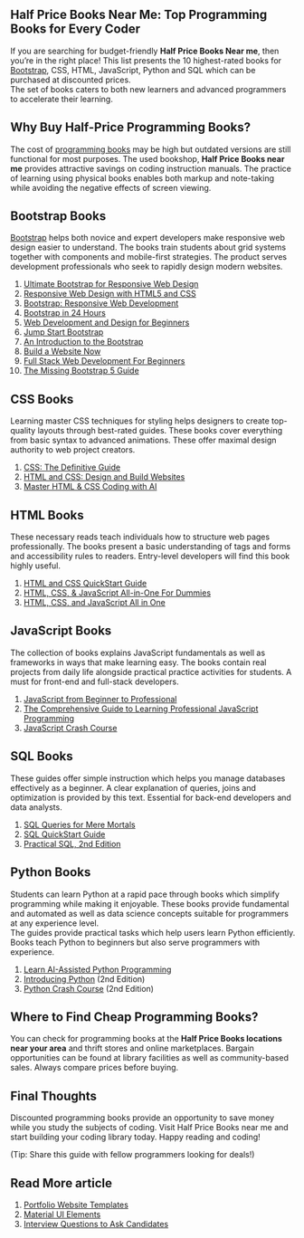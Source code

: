 ## Half Price Books Near Me: Top Programming Books for Every Coder

If you are searching for budget-friendly **Half Price Books Near me**, then you’re in the right place! This list presents the 10 highest-rated books for [Bootstrap](https://github.com/bootstrap-5), CSS, HTML, JavaScript, Python and SQL which can be purchased at discounted prices.  
The set of books caters to both new learners and advanced programmers to accelerate their learning.

## Why Buy Half-Price Programming Books?
The cost of [programming books](https://jvcodes.com/category/free-books/) may be high but outdated versions are still functional for most purposes. The used bookshop, **Half Price Books near me** provides attractive savings on coding instruction manuals. The practice of learning using physical books enables both markup and note-taking while avoiding the negative effects of screen viewing.

## Bootstrap Books
[Bootstrap](https://github.com/bootstrap-5) helps both novice and expert developers make responsive web design easier to understand. The books train students about grid systems together with components and mobile-first strategies. The product serves development professionals who seek to rapidly design modern websites.

1. [Ultimate Bootstrap for Responsive Web Design](https://jvcodes.com/ultimate-bootstrap-for-responsive-web-design/)
2. [Responsive Web Design with HTML5 and CSS](https://amzn.to/4j4QBmR)
3. [Bootstrap: Responsive Web Development](https://amzn.to/424bHuI)
4. [Bootstrap in 24 Hours](https://amzn.to/420QYrE)
5. [Web Development and Design for Beginners](https://amzn.to/4hGGvaE)
6. [Jump Start Bootstrap](https://amzn.to/4j0JU5b)
7. [An Introduction to the Bootstrap](https://amzn.to/41W7etU)
8. [Build a Website Now](https://amzn.to/420yEyP)
9. [Full Stack Web Development For Beginners](https://amzn.to/421E3Wv)
10. [The Missing Bootstrap 5 Guide](https://amzn.to/4lgTTW7)

## CSS Books
Learning master CSS techniques for styling helps designers to create top-quality layouts through best-rated guides. These books cover everything from basic syntax to advanced animations. These offer maximal design authority to web project creators.

1. [CSS: The Definitive Guide](https://amzn.to/4iSCn8u)
2. [HTML and CSS: Design and Build Websites](https://amzn.to/420G5WU)
3. [Master HTML & CSS Coding with AI](https://amzn.to/4caPmjO)

## HTML Books
These necessary reads teach individuals how to structure web pages professionally. The books present a basic understanding of tags and forms and accessibility rules to readers. Entry-level developers will find this book highly useful.

1. [HTML and CSS QuickStart Guide](https://amzn.to/4iZumP6)
2. [HTML, CSS, & JavaScript All-in-One For Dummies](https://amzn.to/4iVSXF3)
3. [HTML, CSS, and JavaScript All in One](https://amzn.to/4l00qUN)

## JavaScript Books
The collection of books explains JavaScript fundamentals as well as frameworks in ways that make learning easy. The books contain real projects from daily life alongside practical practice activities for students. A must for front-end and full-stack developers.

1. [JavaScript from Beginner to Professional](https://amzn.to/4hOeIVL)
2. [The Comprehensive Guide to Learning Professional JavaScript Programming](https://amzn.to/4j5bgHv)
3. [JavaScript Crash Course](https://amzn.to/4j0tfPg)

## SQL Books
These guides offer simple instruction which helps you manage databases effectively as a beginner. A clear explanation of queries, joins and optimization is provided by this text. Essential for back-end developers and data analysts.

1. [SQL Queries for Mere Mortals](https://amzn.to/4hJwWYu)
2. [SQL QuickStart Guide](https://amzn.to/4iY7krR)
3. [Practical SQL, 2nd Edition](https://amzn.to/4hG8YNT)

## Python Books
Students can learn Python at a rapid pace through books which simplify programming while making it enjoyable. These books provide fundamental and automated as well as data science concepts suitable for programmers at any experience level.  
The guides provide practical tasks which help users learn Python efficiently. Books teach Python to beginners but also serve programmers with experience.

1. [Learn AI-Assisted Python Programming](https://jvcodes.com/learn-ai-assisted-python-programming/)
2. [Introducing Python](https://jvcodes.com/introducing-python-2nd-edition-modern-computing-in-simple-packages/) (2nd Edition)
3. [Python Crash Course](https://amzn.to/4c2uQlk) (2nd Edition)

## Where to Find Cheap Programming Books?
You can check for programming books at the **Half Price Books locations near your area** and thrift stores and online marketplaces. Bargain opportunities can be found at library facilities as well as community-based sales. Always compare prices before buying.

## Final Thoughts
Discounted programming books provide an opportunity to save money while you study the subjects of coding. Visit Half Price Books near me and start building your coding library today. Happy reading and coding!

(Tip: Share this guide with fellow programmers looking for deals!)

## Read More article

1. [Portfolio Website Templates](https://github.com/portfolio-website-templates-jv-codes)
2. [Material UI Elements](https://github.com/material-ui-elements)
3. [Interview Questions to Ask Candidates](https://github.com/interview-questions-to-ask-candidates)
